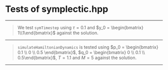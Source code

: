 # Tests of symplectic.hpp

***
> We test `symTimestep` using $\tau = 0.1$ and $y_0 = \begin{bmatrix} 1\\1\end{bmatrix}$ against the solution.
***
> `simulateHamiltonianDynamics` is tested using $p_0 = \begin{bmatrix} 0.1 \\ 0 \\ 0.5 \end{bmatrix}$, $q_0 = \begin{bmatrix} 0 \\ 0.1 \\ 0.5\end{bmatrix}$, $T = 1.1$ and $M = 5$ against the solution.
***